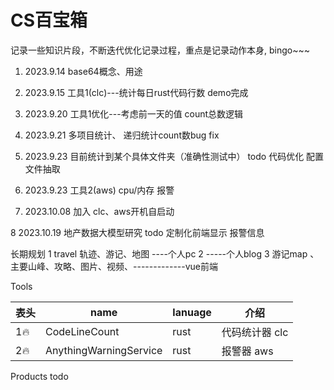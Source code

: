 # CS百宝箱
记录一些知识片段，不断迭代优化记录过程，重点是记录动作本身, bingo~~~


1.   2023.9.14
     base64概念、用途
2.   2023.9.15
      工具1(clc)---统计每日rust代码行数  demo完成
3.   2023.9.20
     工具1优化---考虑前一天的值 count总数逻辑
4.   2023.9.21
     多项目统计、 递归统计count数bug fix
5.   2023.9.23
       目前统计到某个具体文件夹（准确性测试中）
      todo  代码优化 配置文件抽取

6.   2023.9.23
      工具2(aws)   cpu/内存 报警
     
7.   2023.10.08
        加入 clc、aws开机自启动
     
8   2023.10.19
         地产数据大模型研究
        todo 定制化前端显示  报警信息



长期规划
1   travel 轨迹、游记、地图 ----个人pc
2   -----个人blog
3   游记map 、主要山峰、攻略、图片、视频、-------------vue前端


Tools
     
表头  | name  | lanuage  | 介绍
---- | ----- |  ------  | ------ 
1🔥  | CodeLineCount |  rust |代码统计器 clc 
2🔥 | AnythingWarningService |   rust |报警器 aws


Products
    todo
